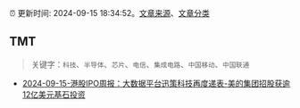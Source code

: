 :alarm_clock: 更新时间: 2024-09-15 18:34:52。[文章来源](/README.md)、[文章分类](/TAGS.md)

## TMT


> 关键字：`科技`、`半导体`、`芯片`、`电信`、`集成电路`、`中国移动`、`中国联通`



- [2024-09-15-港股IPO周报：大数据平台迅策科技再度递表-美的集团招股获逾12亿美元基石投资](https://www.cls.cn/detail/1800195) 
